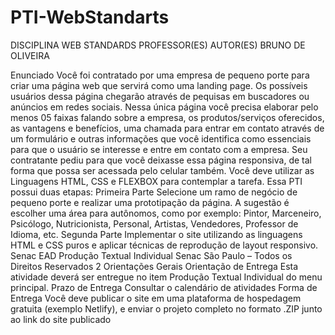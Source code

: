 # PTI-WebStandarts

DISCIPLINA
WEB STANDARDS
PROFESSOR(ES) AUTOR(ES)
BRUNO DE OLIVEIRA


Enunciado
Você foi contratado por uma empresa de pequeno porte para criar uma
página web que servirá como uma landing page. Os possíveis usuários
dessa página chegarão através de pequisas em buscadores ou anúncios
em redes sociais.
Nessa única página você precisa elaborar pelo menos 05 faixas falando
sobre a empresa, os produtos/serviços oferecidos, as vantagens e
benefícios, uma chamada para entrar em contato através de um formulário e
outras informações que você identifica como essenciais para que o usuário
se interesse e entre em contato com a empresa. Seu contratante pediu para
que você deixasse essa página responsiva, de tal forma que possa ser
acessada pelo celular também. Você deve utilizar as Linguagens HTML,
CSS e FLEXBOX para contemplar a tarefa.
Essa PTI possui duas etapas:
Primeira Parte
Selecione um ramo de negócio de pequeno porte e realizar uma
prototipação da página. A sugestão é escolher uma área para autônomos,
como por exemplo: Pintor, Marceneiro, Psicólogo, Nutricionista, Personal,
Artistas, Vendedores, Professor de Idioma, etc.
Segunda Parte
Implementar o site utilizando as linguagens HTML e CSS puros e aplicar
técnicas de reprodução de layout responsivo.
Senac EAD
Produção Textual Individual
Senac São Paulo – Todos os Direitos Reservados 2
Orientações Gerais
Orientação de Entrega
Esta atividade deverá ser entregue no item Produção Textual Individual
do menu principal.
Prazo de Entrega
Consultar o calendário de atividades
Forma de Entrega
Você deve publicar o site em uma plataforma de hospedagem gratuita
(exemplo Netlify), e enviar o projeto completo no formato .ZIP junto ao link
do site publicado
